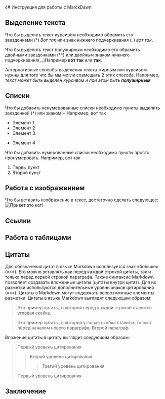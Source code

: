 c# Инструкция для работы с MarckDawn 

## Выделение текста

Что бы выделить текст курсивом необходимо обрамить его звездочками (*) *Вот так* или знак нижнего подчеркивания (_) _вот так_.

Что бы выделить текст полужирным необходимо его обрамить двойными звездочками (**) или двойным знаком нижнего подчеркивания(__)Например **вот так** или  __так__.

Алтернативные способы выделения текста жирным или курсивом нужны для того что бы мы могли совмещать 2 этих способа. Например, _текст может быть выделен курсивом и при этом быть **полужирным**_

## Списки

Что бы добавить ненумерованные списки необходимо пункты выделить звездочкой (*) или знаком + Например, вот так
 * Элемент 1
 * Элемент 2
 * Элемент 3
 + Элемент 4

 Что бы добавить нумерованные списки необходимо пункты просто пронумеровать. Например, вот так
 1. Первы пункт
 2. Второй пункт

## Работа с изображением

Что бы вставить изображение в тексс, достаточно сделать следующее:![Привет это кот!](cat.jpeg)

## Ссылки

## Работа с таблицами

## Цитаты

Для обозначения цитат в языке Markdown используется знак «больше» («>»). Его можно вставлять как перед каждой строкой цитаты, так и только перед первой строкой параграфа. Также синтаксис Markdown позволяет создавать вложенные цитаты (цитаты внутри цитат). Для их разметки используются дополнительные уровни знаков цитирования («>»). Цитаты в Markdown могут содержать всевозможные элементы разметки. Цитаты в языке Markdown выглядят следующим образом:

>Это пример цитаты,
>в которой перед каждой строкой
>ставится угловая скобка.

>Это пример цитаты,
в которой угловая скобка
ставится только перед началом нового параграфа.
>Второй параграф.

Вложение цитаты в цитату выглядит следующим образом:

> Первый уровень цитирования
>> Второй уровень цитирования
>>> Третий уровень цитирования
>
>Первый уровень цитирования





## Заключение